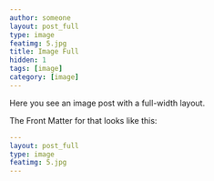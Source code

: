 ```yaml
---
author: someone
layout: post_full
type: image
featimg: 5.jpg
title: Image Full
hidden: 1
tags: [image]
category: [image]
---
```

Here you see an image post with a full-width layout. 

The Front Matter for that looks like this:

```yml
---
layout: post_full
type: image
featimg: 5.jpg
---
```
